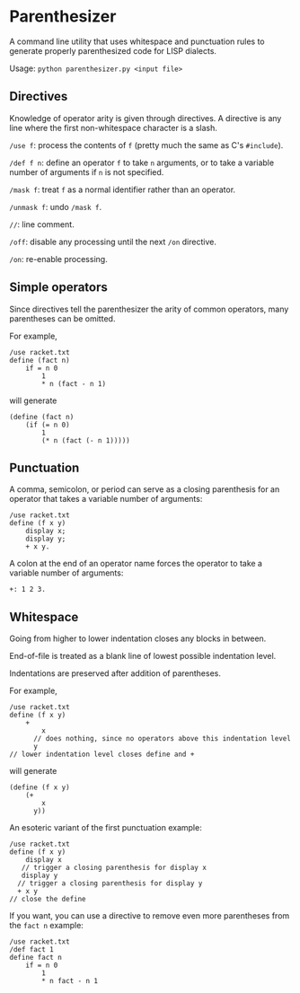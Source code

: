 # Parenthesizer

A command line utility that uses whitespace and punctuation rules to generate properly parenthesized code for LISP dialects.

Usage: `python parenthesizer.py <input file>`

## Directives

Knowledge of operator arity is given through directives. A directive is any line where the first non-whitespace character is a slash.

`/use f`: process the contents of `f` (pretty much the same as C's `#include`).

`/def f n`: define an operator `f` to take `n` arguments, or to take a variable number of arguments if `n` is not specified.

`/mask f`: treat `f` as a normal identifier rather than an operator.

`/unmask f`: undo `/mask f`.

`//`: line comment.

`/off`: disable any processing until the next `/on` directive.

`/on`: re-enable processing.

## Simple operators

Since directives tell the parenthesizer the arity of common operators, many parentheses can be omitted.

For example,
```racket
/use racket.txt
define (fact n)
    if = n 0
        1
        * n (fact - n 1)
```
will generate
```racket
(define (fact n)
    (if (= n 0)
        1
        (* n (fact (- n 1)))))
```

## Punctuation

A comma, semicolon, or period can serve as a closing parenthesis for an operator that takes a variable number of arguments:
```racket
/use racket.txt
define (f x y) 
    display x;
    display y;
    + x y.
```

A colon at the end of an operator name forces the operator to take a variable number of arguments:
```
+: 1 2 3.
```

## Whitespace

Going from higher to lower indentation closes any blocks in between.

End-of-file is treated as a blank line of lowest possible indentation level.

Indentations are preserved after addition of parentheses.

For example,
```racket
/use racket.txt
define (f x y)
    +
        x
      // does nothing, since no operators above this indentation level
      y
// lower indentation level closes define and + 
```
will generate
```racket
(define (f x y)
    (+
        x
      y))
```

An esoteric variant of the first punctuation example:

```racket
/use racket.txt
define (f x y)
    display x
   // trigger a closing parenthesis for display x
   display y
  // trigger a closing parenthesis for display y
  + x y
// close the define
```

If you want, you can use a directive to remove even more parentheses from the `fact n` example:
```racket
/use racket.txt
/def fact 1
define fact n
    if = n 0
        1
        * n fact - n 1
```
